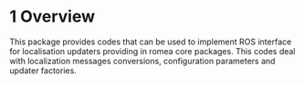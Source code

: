 # 1 Overview #

This package provides codes that can be used to implement ROS interface for localisation updaters providing in romea core packages. This codes deal with localization messages conversions, configuration parameters and updater factories. 